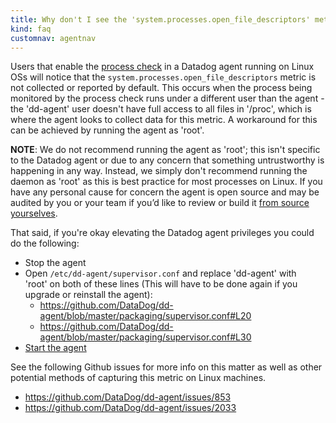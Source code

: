 ```yaml
---
title: Why don't I see the 'system.processes.open_file_descriptors' metric?
kind: faq
customnav: agentnav
---
```


Users that enable the [process check](/integrations/process) in a Datadog agent running on Linux OSs will notice that the `system.processes.open_file_descriptors` metric is not collected or reported by default. This occurs when the process being monitored by the process check runs under a different user than the agent - the 'dd-agent' user doesn't have full access to all files in '/proc', which is where the agent looks to collect data for this metric. A workaround for this can be achieved by running the agent as 'root'.

**NOTE**: We do not recommend running the agent as 'root'; this isn't specific to the Datadog agent or due to any concern that something untrustworthy is happening in any way. Instead, we simply don't recommend running the daemon as 'root' as this is best practice for most processes on Linux. If you have any personal cause for concern the agent is open source and may be audited by you or your team if you’d like to review or build it [from source yourselves](https://github.com/DataDog/dd-agent).

That said, if you're okay elevating the Datadog agent privileges you could do the following:

* Stop the agent
* Open `/etc/dd-agent/supervisor.conf` and replace 'dd-agent' with 'root' on both of these lines (This will have to be done again if you upgrade or reinstall the agent):
    * https://github.com/DataDog/dd-agent/blob/master/packaging/supervisor.conf#L20
    * https://github.com/DataDog/dd-agent/blob/master/packaging/supervisor.conf#L30
* [Start the agent](/agent/faq/start-stop-restart-the-datadog-agent)

See the following Github issues for more info on this matter as well as other potential methods of capturing this metric on Linux machines. 

* https://github.com/DataDog/dd-agent/issues/853
* https://github.com/DataDog/dd-agent/issues/2033